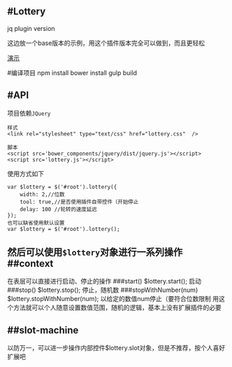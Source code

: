 #Lottery
---
jq plugin version

这边放一个base版本的示例，用这个插件版本完全可以做到，而且更轻松

[演示](http://harveyprince.github.io/lottery/)

#编译项目
	npm install
	bower install
	gulp build

#API
---
项目依赖`JQuery`

	样式
	<link rel="stylesheet" type="text/css" href="lottery.css"  />

	脚本
	<script src='bower_components/jquery/dist/jquery.js'></script>
	<script src='lottery.js'></script>


使用方式如下

	var $lottery = $('#root').lottery({
    	width: 2,//位数
	    tool: true,//是否使用插件自带控件（开始停止
	    delay: 100 //轮转的速度延迟
	});
	也可以缺省使用默认设置
	var $lottery = $('#root').lottery();

然后可以使用`$lottery`对象进行一系列操作
##context
---
在表层可以直接进行启动、停止的操作
###start()
	$lottery.start();
	启动
###stop()
	$lottery.stop();
	停止，随机数
###stopWithNumber(num)
	$lottery.stopWithNumber(num);
	以给定的数值num停止（要符合位数限制
	用这个方法就可以个人随意设置数值范围，随机的逻辑，基本上没有扩展插件的必要

##slot-machine
---
以防万一，可以进一步操作内部控件$lottery.slot对象，但是不推荐，按个人喜好扩展吧
